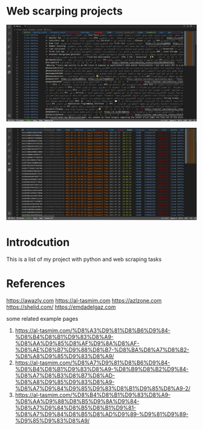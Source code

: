 # Web scarping projects 

![alt text](sll.png)

![alt text](is.png)

# Introdcution 
This is a list of my project with python and web scraping tasks 
# References 
https://awazly.com
https://al-tasmim.com
https://azlzone.com
https://shelid.com/
https://emdadelgaz.com

some related example pages
1. https://al-tasmim.com/%D8%A3%D9%81%D8%B6%D9%84-%D8%B4%D8%B1%D9%83%D8%A9-%D8%AA%D9%85%D8%AF%D9%8A%D8%AF-%D8%AE%D8%B7%D9%88%D8%B7-%D8%BA%D8%A7%D8%B2-%D8%A8%D9%85%D9%83%D8%A9/
2. https://al-tasmim.com/%D8%A7%D9%81%D8%B6%D9%84-%D8%B4%D8%B1%D9%83%D8%A9-%D8%B9%D8%B2%D9%84-%D8%A7%D8%B3%D8%B7%D8%AD-%D8%A8%D9%85%D9%83%D8%A9-%D8%A7%D9%84%D9%85%D9%83%D8%B1%D9%85%D8%A9-2/
3. https://al-tasmim.com/%D8%B4%D8%B1%D9%83%D8%A9-%D8%AA%D9%88%D8%B5%D9%8A%D9%84-%D8%A7%D9%84%D8%B5%D8%B1%D9%81-%D8%A7%D9%84%D8%B5%D8%AD%D9%89-%D9%81%D9%89-%D9%85%D9%83%D8%A9/
